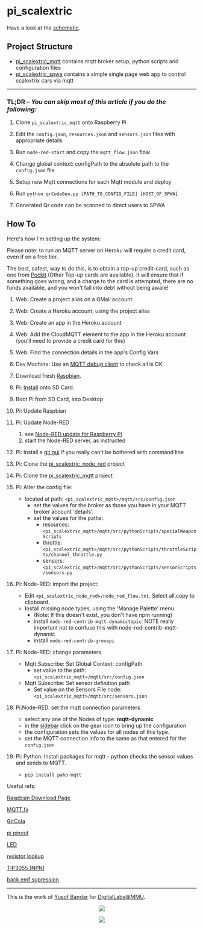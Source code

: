 # pi_scalextric

Have a look at the [schematic](https://aliceliveprojects.github.io/pi_scalextric/).

## Project Structure
* [pi_scalextric_mqtt](https://github.com/aliceliveprojects/pi_scalextric_mqtt) contains mqtt broker setup, python scripts and configuration files
* [pi_scalextric_spwa](https://github.com/aliceliveprojects/pi_scalextric_spwa) contains a simple single page web app to control scalextrix cars via mqtt

---

### TL;DR – *You can skip most of this article if you do the following:*
1) Clone `pi_scalextric_mqtt` onto Raspberry Pi

1) Edit the `config.json`, `resources.json` and `sensors.json` files with appropriate details

1) Run `node-red-start` and copy the `mqtt_flow.json` flow

1) Change global context: configPath to the absolute path to the `config.json` file

1) Setup new Mqtt connections for each Mqtt module and deploy


1) Run `python qrCodeGen.py [PATH_TO_CONFIG_FILE] [HOST_OF_SPWA]`

1) Generated Qr code can be scanned to direct users to SPWA







## How To

Here's how I'm setting up the system:

Please note: to run an MQTT server on Heroku will require a credit card, even if on a free tier. 

The best, safest, way to do this, is to obtain a top-up credit-card, such as one from [Pockit](https://www.pockit.com/) (Other Top-up cards are available). It will ensure that if something goes wrong, and a charge to the card is attempted, there are no funds available, and you won't fall into debt without being aware!

1. Web: Create a project alias on a GMail account

1. Web: Create a Heroku account, using the project alias

1. Web: Create an app in the Heroku account

1. Web: Add the CloudMQTT element to the app in the Heroku account (you'll need to provide a credit card for this)

1. Web: Find the connection details in the app's Config Vars

1. Dev Machine: Use an [MQTT debug client](http://www.mqttfx.org/) to check all is OK

1. Download fresh [Raspbian](https://www.raspberrypi.org/downloads/raspbian/).

1. Pi: [Install](https://www.raspberrypi.org/documentation/installation/installing-images/README.md) onto SD Card.

1. Boot Pi from SD Card, into Desktop

1. Pi: Update Raspbian

1. Pi: Update Node-RED
   1. see [Node-RED update for Raspberry Pi](https://nodered.org/docs/hardware/raspberrypi)
   1. start the Node-RED server, as instructed

1. Pi: Install a [git gui](https://git-cola.github.io/downloads.html) if you really can't be bothered with command line

1. Pi: Clone the [pi_scalextric_node_red](https://github.com/aliceliveprojects/pi_scalextric_node_red) project

1. Pi: Clone the [pi_scalextric_mqtt](https://github.com/aliceliveprojects/pi_scalextric_mqtt) project

1. Pi: Alter the config file:
   * located at path: `<pi_scalextric_mqtt>/mqtt/src/config.json`
      * set the values for the broker as those you have in your MQTT broker account 'details'.
      * set the values for the paths:
         * resources: `<pi_scalextric_mqtt>/mqtt/src/pythonScripts/specialWeaponScripts`
         * throttle: `<pi_scalextric_mqtt>/mqtt/src/pythonScripts/throttleScripts/channel_throttle.py`
         * sensors: `<pi_scalextric_mqtt>/mqtt/src/pythonScripts/sensorScripts/sensors.py`


1. Pi: Node-RED: import the project:
   * Edit `<pi_scalextric_node_red>/node_red_flow.txt`. Select all,copy to clipboard.
   * Install missing node types, using the 'Manage Palette' menu.
      * (Note: If this doesn't exist, you don't have npm running)
      * install `node-red-contrib-mqtt-dynamictopic`: NOTE really important not to confuse this with node-red-contrib-mqtt-dynamic
      * install `node-red-contrib-grovepi`
1. Pi: Node-RED: change parameters
   *  Mqtt Subscribe: Set Global Context: configPath
      * set value to the path: `<pi_scalextric_mqtt>/mqtt/src/config.json`
   *  Mqtt Subscribe: Set sensor definition path
      * Set value on the Sensors File node: `<pi_scalextric_mqtt>/mqtt/src/sensors.json`
1. Pi:Node-RED: set the mqtt connection parameters
   * select any one of the Nodes of type: **mqtt-dynamic**
   * in the [sidebar](https://nodered.org/docs/user-guide/editor/) click on the gear icon to bring up the configuration
   * the configuration sets the values for all nodes of this type.
   * set the MQTT connection info to the same as that entered for the `config.json`
1. Pi: Python: Install packages for mqtt - python checks the sensor values and sends to MQTT.
   * `pip install paho-mqtt`
   




Useful refs:

[Raspbian Download Page](https://www.raspberrypi.org/downloads/raspbian/)

[MQTT.fx](http://www.mqttfx.org/)

[GitCola](https://git-cola.github.io/downloads.html)

[pi pinout](https://pinout.xyz/)

[LED](https://www.electronics2000.co.uk/pin-out/led.php)

[resistor lookup](https://www.digikey.co.uk/en/resources/conversion-calculators/conversion-calculator-resistor-color-code-4-band)

[TIP3055 (NPN)](https://github.com/aliceliveprojects/pi_scalextric/blob/master/documentation/resources/TIP3055-D.PDF)

[back emf supression](https://progeny.co.uk/back-emf-suppression/)



---

This is the work of [Yusof Bandar](https://github.com/YusofBandar) for [DigitalLabs@MMU](https://digitallabs.mmu.ac.uk/).

<p align="center">
<img align="middle" src="https://trello-attachments.s3.amazonaws.com/5b2caa657bcf194b4d089d48/5b98c7ec64145155e09b5083/d2e189709d3b79aa1222ef6e9b1f3735/DigitalLabsLogo_512x512.png"  />
 </p>
 
 
<p align="center">
<img align="middle" src="https://trello-attachments.s3.amazonaws.com/5b2caa657bcf194b4d089d48/5b98c7ec64145155e09b5083/e5f47675f420face27488d4e5330a48c/logo_mmu.png" />
 </p>

